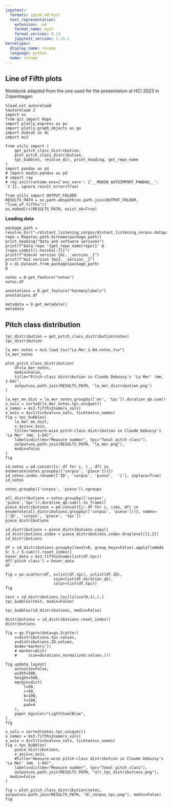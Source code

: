 ```yaml
---
jupytext:
  formats: ipynb,md:myst
  text_representation:
    extension: .md
    format_name: myst
    format_version: 0.13
    jupytext_version: 1.15.2
kernelspec:
  display_name: revamp
  language: python
  name: revamp
---
```


## Line of Fifth plots

Notebook adapted from the one used for the presentation at HCI 2023 in Copenhagen

```{code-cell} ipython3
%load_ext autoreload
%autoreload 2
import os
from git import Repo
import plotly.express as px
import plotly.graph_objects as go
import dimcat as dc
import ms3

from utils import (
    get_pitch_class_distribution,
    plot_pitch_class_distribution,
    tpc_bubbles, resolve_dir, print_heading, get_repo_name
)
import pandas as pd
# import modin.pandas as pd
# import ray
# ray.init(runtime_env={'env_vars': {'__MODIN_AUTOIMPORT_PANDAS__': '1'}}, ignore_reinit_error=True)
```

```{code-cell} ipython3
from utils import OUTPUT_FOLDER
RESULTS_PATH = os.path.abspath(os.path.join(OUTPUT_FOLDER, "line_of_fifths"))
os.makedirs(RESULTS_PATH, exist_ok=True)
```

**Loading data**

```{code-cell} ipython3
package_path = resolve_dir("~/distant_listening_corpus/distant_listening_corpus.datapackage.json")
repo = Repo(os.path.dirname(package_path))
print_heading("Data and software versions")
print(f"Data repo '{get_repo_name(repo)}' @ {repo.commit().hexsha[:7]}")
print(f"dimcat version {dc.__version__}")
print(f"ms3 version {ms3.__version__}")
D = dc.Dataset.from_package(package_path)
D
```

```{code-cell} ipython3
notes = D.get_feature("notes")
notes.df
```

```{code-cell} ipython3
annotations = D.get_feature("harmonylabels")
annotations.df
```

```{code-cell} ipython3
metadata = D.get_metadata()
metadata
```

## Pitch class distribution

```{code-cell} ipython3
tpc_distribution = get_pitch_class_distribution(notes)
tpc_distribution
```

```{code-cell} ipython3
la_mer_notes = ms3.load_tsv("La_Mer_1-84.notes.tsv")
la_mer_notes
```

```{code-cell} ipython3
plot_pitch_class_distribution(
    df=la_mer_notes,
    modin=False,
    title="Pitch-class distribution in Claude Debussy's 'La Mer' (mm. 1-84)",
    output=os.path.join(RESULTS_PATH, 'la_mer_distribution.png')
)
```

```{code-cell} ipython3
la_mer_mn_dist = la_mer_notes.groupby(['mn', 'tpc']).duration_qb.sum()
x_vals = sorted(la_mer_notes.tpc.unique())
x_names = ms3.fifths2name(x_vals)
x_axis = dict(tickvals=x_vals, ticktext=x_names)
fig = tpc_bubbles(
    la_mer_mn_dist,
    x_axis=x_axis,
    title="measure-wise pitch-class distribution in Claude Debussy's 'La Mer' (mm. 1-84)",
    labels=dict(mn="Measure number", tpc="Tonal pitch class"),
    output=os.path.join(RESULTS_PATH, "la_mer.png"),
    modin=False
)
fig
```

```{code-cell} ipython3
id_notes = pd.concat({i: df for i, (_, df) in enumerate(notes.groupby(['corpus', 'piece']))})
id_notes.index.rename(['ID', 'corpus', 'piece',  'i'], inplace=True)
id_notes
```

```{code-cell} ipython3
notes.groupby(['corpus', 'piece']).ngroups
```

```{code-cell} ipython3
all_distributions = notes.groupby(['corpus', 'piece','tpc']).duration_qb.sum().to_frame()
piece_distributions = pd.concat({i: df for i, (idx, df) in enumerate(all_distributions.groupby(['corpus', 'piece']))}, names=['ID', 'corpus', 'piece', 'tpc'])
piece_distributions
```

```{code-cell} ipython3
id_distributions = piece_distributions.copy()
id_distributions.index = piece_distributions.index.droplevel([1,2])
id_distributions
```

```{code-cell} ipython3
df = id_distributions.groupby(level=0, group_keys=False).apply(lambda S: S / S.sum()).reset_index()
hover_data = ms3.fifths2name(list(df.tpc))
df['pitch class'] = hover_data
df
```

```{code-cell} ipython3
fig = px.scatter(df, x=list(df.tpc), y=list(df.ID),
                     size=list(df.duration_qb),
                     color=list(df.tpc))
fig
```

```{code-cell} ipython3
test = id_distributions.loc[(slice(0,1),),]
tpc_bubbles(test, modin=False)
```

```{code-cell} ipython3
tpc_bubbles(id_distributions, modin=False)
```

```{code-cell} ipython3
distributions = id_distributions.reset_index()
distributions
```

```{code-cell} ipython3
fig = go.Figure(data=go.Scatter(
    x=distributions.tpc.values,
    y=distributions.ID.values,
    mode='markers'))
    # marker=dict(
    #     size=durations_normalized.values,)))

fig.update_layout(
    autosize=False,
    width=500,
    height=500,
    margin=dict(
        l=50,
        r=50,
        b=100,
        t=100,
        pad=4
    ),
    paper_bgcolor="LightSteelBlue",
)
fig
```

```{code-cell} ipython3
x_vals = sorted(notes.tpc.unique())
x_names = ms3.fifths2name(x_vals)
x_axis = dict(tickvals=x_vals, ticktext=x_names)
fig = tpc_bubbles(
    piece_distributions,
    x_axis=x_axis,
    #title="measure-wise pitch-class distribution in Claude Debussy's 'La Mer' (mm. 1-84)",
    labels=dict(mn="Measure number", tpc="Tonal pitch class"),
    output=os.path.join(RESULTS_PATH, "all_tpc_distributions.png"),
  modin=False
)
```

```{code-cell} ipython3
fig = plot_pitch_class_distribution(notes, output=os.path.join(RESULTS_PATH, "dl_corpus_tpc.png"), modin=False)
fig
```
